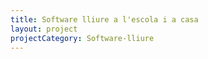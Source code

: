 ```yaml
---
title: Software lliure a l'escola i a casa
layout: project
projectCategory: Software-lliure
---
```

